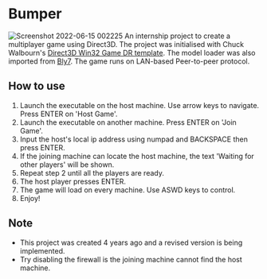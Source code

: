 # Bumper
![Screenshot 2022-06-15 002225](https://user-images.githubusercontent.com/21178825/173705410-21d705c2-9bd5-4e69-acac-6e48e46a690e.png)
An internship project to create a multiplayer game using Direct3D.
The project was initialised with Chuck Walbourn's [Direct3D Win32 Game DR template](https://github.com/walbourn/directx-vs-templates). The model loader was also imported from [Bly7](https://github.com/Bly7/OBJ-Loader). The game runs on LAN-based Peer-to-peer protocol.
## How to use
1. Launch the executable on the host machine. Use arrow keys to navigate. Press ENTER on 'Host Game'.
2. Launch the executable on another machine. Press ENTER on 'Join Game'.
3. Input the host's local ip address using numpad and BACKSPACE then press ENTER.
4. If the joining machine can locate the host machine, the text 'Waiting for other players' will be shown.
5. Repeat step 2 until all the players are ready.
6. The host player presses ENTER.
7. The game will load on every machine. Use ASWD keys to control.
8. Enjoy!
## Note
- This project was created 4 years ago and a revised version is being implemented.
- Try disabling the firewall is the joining machine cannot find the host machine.
